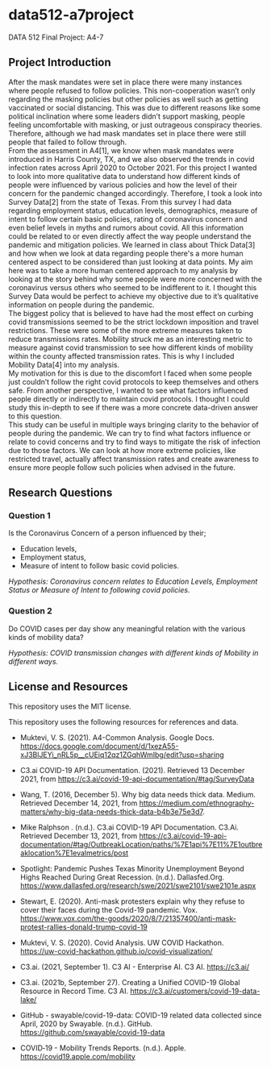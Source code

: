 # data512-a7project
DATA 512 Final Project: A4-7

## Project Introduction
 
After the mask mandates were set in place there were many instances where people refused to follow policies. This non-cooperation wasn’t only regarding the masking policies but other policies as well such as getting vaccinated or social distancing. This was due to different reasons like some political inclination where some leaders didn’t support masking, people feeling uncomfortable with masking, or just outrageous conspiracy theories. Therefore, although we had mask mandates set in place there were still people that failed to follow through.   
From the assessment in A4[1], we know when mask mandates were introduced in Harris County, TX, and we also observed the trends in covid infection rates across April 2020 to October 2021. For this project I wanted to look into more qualitative data to understand how different kinds of people were influenced by various policies and how the level of their concern for the pandemic changed accordingly. Therefore, I took a look into Survey Data[2] from the state of Texas. From this survey I had data regarding employment status, education levels, demographics, measure of intent to follow certain basic policies, rating of coronavirus concern and even belief levels in myths and rumors about covid. All this information could be related to or even directly affect the way people understand the pandemic and mitigation policies. We learned in class about Thick Data[3] and how when we look at data regarding people there's a more human centered aspect to be considered than just looking at data points. My aim here was to take a more human centered approach to my analysis by looking at the story behind why some people were more concerned with the coronavirus versus others who seemed to be indifferent to it. I thought this Survey Data would be perfect to achieve my objective due to it’s qualitative information on people during the pandemic.  
The biggest policy that is believed to have had the most effect on curbing covid transmissions seemed to be the strict lockdown imposition and travel restrictions. These were some of the more extreme measures taken to reduce transmissions rates. Mobility struck me as an interesting metric to measure against covid transmission to see how different kinds of mobility within the county affected transmission rates. This is why I included Mobility Data[4] into my analysis.  
My motivation for this is due to the discomfort I faced when some people just couldn’t follow the right covid protocols to keep themselves and others safe. From another perspective, I wanted to see what factors influenced people directly or indirectly to maintain covid protocols. I thought I could study this in-depth to see if there was a more concrete data-driven answer to this question.  
This study can be useful in multiple ways bringing clarity to the behavior of people during the pandemic. We can try to find what factors influence or relate to covid concerns and try to find ways to mitigate the risk of infection due to those factors. We can look at how more extreme policies, like restricted travel, actually affect transmission rates and create awareness to ensure more people follow such policies when advised in the future.  


## Research Questions

### Question 1 
 
Is the Coronavirus Concern of a person influenced by their;
* Education levels,
* Employment status,
* Measure of intent to follow basic covid policies.
 
*Hypothesis: Coronavirus concern relates to Education Levels, Employment Status or Measure of Intent to following covid policies.*

### Question 2

Do COVID cases per day show any meaningful relation with the various kinds of mobility data?

*Hypothesis: COVID transmission changes with different kinds of Mobility in different ways.*


## License and Resources

This repository uses the MIT license.  
  
This repository uses the following resources for references and data.

* Muktevi, V. S. (2021). A4-Common Analysis. Google Docs. https://docs.google.com/document/d/1xezA55-xJ3BlJEYi_nRL5p__cUEiq12qz1ZGqhWmIbg/edit?usp=sharing 

* C3.ai COVID-19 API Documentation. (2021). Retrieved 13 December 2021, from https://c3.ai/covid-19-api-documentation/#tag/SurveyData 

* Wang, T. (2016, December 5). Why big data needs thick data. Medium. Retrieved December 14, 2021, from https://medium.com/ethnography-matters/why-big-data-needs-thick-data-b4b3e75e3d7. 

* Mike Ralphson . (n.d.). C3.ai COVID-19 API Documentation. C3.Ai. Retrieved December 13, 2021, from https://c3.ai/covid-19-api-documentation/#tag/OutbreakLocation/paths/%7E1api%7E11%7E1outbreaklocation%7E1evalmetrics/post 

* Spotlight: Pandemic Pushes Texas Minority Unemployment Beyond Highs Reached During Great Recession. (n.d.). Dallasfed.Org. https://www.dallasfed.org/research/swe/2021/swe2101/swe2101e.aspx 

* Stewart, E. (2020). Anti-mask protesters explain why they refuse to cover their faces during the Covid-19 pandemic. Vox. https://www.vox.com/the-goods/2020/8/7/21357400/anti-mask-protest-rallies-donald-trump-covid-19 

* Muktevi, V. S. (2020). Covid Analysis. UW COVID Hackathon. https://uw-covid-hackathon.github.io/covid-visualization/ 

* C3.ai. (2021, September 1). C3 AI - Enterprise AI. C3 AI. https://c3.ai/ 

* C3.ai. (2021b, September 27). Creating a Unified COVID-19 Global Resource in Record Time. C3 AI. https://c3.ai/customers/covid-19-data-lake/ 

* GitHub - swayable/covid-19-data: COVID-19 related data collected since April, 2020 by Swayable. (n.d.). GitHub. https://github.com/swayable/covid-19-data 

* COVID‑19 - Mobility Trends Reports. (n.d.). Apple. https://covid19.apple.com/mobility 
